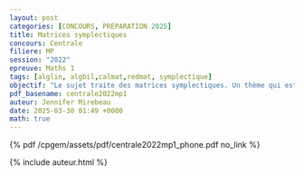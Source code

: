 ```yaml
---
layout: post
categories: [CONCOURS, PRÉPARATION 2025]
title: Matrices symplectiques
concours: Centrale 
filiere: MP
session: "2022"
epreuve: Maths 1
tags: [alglin, algbil,calmat,redmat, symplectique]
objectif: "Le sujet traite des matrices symplectiques. Un thème qui est revenu dans beaucoup de sujets de concours ces dernières années. Il est abordé dans le sujet de manière assez exhaustive."
pdf_basename: centrale2022mp1 
auteur: Jennifer Mirebeau
date: 2025-03-30 01:49 +0000
math: true 
---
```


{% pdf /cpgem/assets/pdf/centrale2022mp1_phone.pdf no_link %}


{% include auteur.html %}
